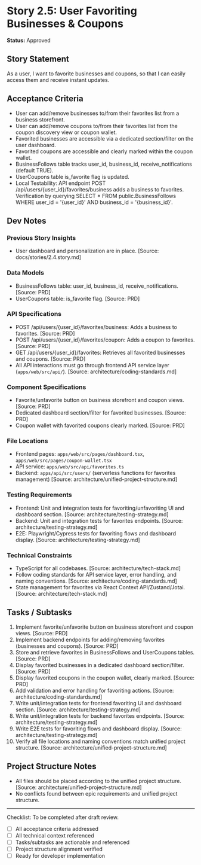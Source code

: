 # Story 2.5: User Favoriting Businesses & Coupons

**Status:** Approved

## Story Statement
As a user,
I want to favorite businesses and coupons,
so that I can easily access them and receive instant updates.

## Acceptance Criteria
- User can add/remove businesses to/from their favorites list from a business storefront.
- User can add/remove coupons to/from their favorites list from the coupon discovery view or coupon wallet.
- Favorited businesses are accessible via a dedicated section/filter on the user dashboard.
- Favorited coupons are accessible and clearly marked within the coupon wallet.
- BusinessFollows table tracks user_id, business_id, receive_notifications (default TRUE).
- UserCoupons table is_favorite flag is updated.
- Local Testability: API endpoint POST /api/users/{user_id}/favorites/business adds a business to favorites. Verification by querying SELECT * FROM public.BusinessFollows WHERE user_id = '{user_id}' AND business_id = '{business_id}'.

## Dev Notes
### Previous Story Insights
- User dashboard and personalization are in place. [Source: docs/stories/2.4.story.md]

### Data Models
- BusinessFollows table: user_id, business_id, receive_notifications. [Source: PRD]
- UserCoupons table: is_favorite flag. [Source: PRD]

### API Specifications
- POST /api/users/{user_id}/favorites/business: Adds a business to favorites. [Source: PRD]
- POST /api/users/{user_id}/favorites/coupon: Adds a coupon to favorites. [Source: PRD]
- GET /api/users/{user_id}/favorites: Retrieves all favorited businesses and coupons. [Source: PRD]
- All API interactions must go through frontend API service layer (`apps/web/src/api/`). [Source: architecture/coding-standards.md]

### Component Specifications
- Favorite/unfavorite button on business storefront and coupon views. [Source: PRD]
- Dedicated dashboard section/filter for favorited businesses. [Source: PRD]
- Coupon wallet with favorited coupons clearly marked. [Source: PRD]

### File Locations
- Frontend pages: `apps/web/src/pages/dashboard.tsx`, `apps/web/src/pages/coupon-wallet.tsx`
- API service: `apps/web/src/api/favorites.ts`
- Backend: `apps/api/src/users/` (serverless functions for favorites management)
[Source: architecture/unified-project-structure.md]

### Testing Requirements
- Frontend: Unit and integration tests for favoriting/unfavoriting UI and dashboard section. [Source: architecture/testing-strategy.md]
- Backend: Unit and integration tests for favorites endpoints. [Source: architecture/testing-strategy.md]
- E2E: Playwright/Cypress tests for favoriting flows and dashboard display. [Source: architecture/testing-strategy.md]

### Technical Constraints
- TypeScript for all codebases. [Source: architecture/tech-stack.md]
- Follow coding standards for API service layer, error handling, and naming conventions. [Source: architecture/coding-standards.md]
- State management for favorites via React Context API/Zustand/Jotai. [Source: architecture/tech-stack.md]

## Tasks / Subtasks
1. Implement favorite/unfavorite button on business storefront and coupon views. [Source: PRD]
2. Implement backend endpoints for adding/removing favorites (businesses and coupons). [Source: PRD]
3. Store and retrieve favorites in BusinessFollows and UserCoupons tables. [Source: PRD]
4. Display favorited businesses in a dedicated dashboard section/filter. [Source: PRD]
5. Display favorited coupons in the coupon wallet, clearly marked. [Source: PRD]
6. Add validation and error handling for favoriting actions. [Source: architecture/coding-standards.md]
7. Write unit/integration tests for frontend favoriting UI and dashboard section. [Source: architecture/testing-strategy.md]
8. Write unit/integration tests for backend favorites endpoints. [Source: architecture/testing-strategy.md]
9. Write E2E tests for favoriting flows and dashboard display. [Source: architecture/testing-strategy.md]
10. Verify all file locations and naming conventions match unified project structure. [Source: architecture/unified-project-structure.md]

## Project Structure Notes
- All files should be placed according to the unified project structure. [Source: architecture/unified-project-structure.md]
- No conflicts found between epic requirements and unified project structure.

---

Checklist: To be completed after draft review.
- [ ] All acceptance criteria addressed
- [ ] All technical context referenced
- [ ] Tasks/subtasks are actionable and referenced
- [ ] Project structure alignment verified
- [ ] Ready for developer implementation 